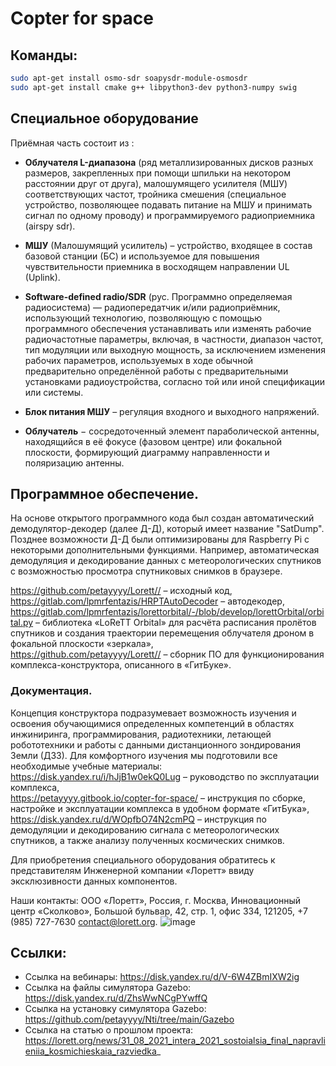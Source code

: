 # Copter for space

## Команды:  
```bash
sudo apt-get install osmo-sdr soapysdr-module-osmosdr  
sudo apt-get install cmake g++ libpython3-dev python3-numpy swig
```
## Специальное оборудование 
Приёмная часть состоит из :  
* **Облучателя L-диапазона** (ряд металлизированных дисков разных размеров, закрепленных при помощи шпильки на некотором расстоянии друг от друга), малошумящего усилителя (МШУ) соответствующих частот, тройника смешения (специальное устройство, позволяющее подавать питание на МШУ и принимать сигнал по одному проводу) и программируемого радиоприемника (airspy sdr).  
  
* **МШУ** (Малошумящий усилитель) – устройство, входящее в состав базовой станции (БС) и используемое для повышения чувствительности приемника в восходящем направлении UL (Uplink).  
  
* **Software-defined radio/SDR** (рус. Программно определяемая радиосистема) — радиопередатчик и/или радиоприёмник, использующий технологию, позволяющую с помощью программного обеспечения устанавливать или изменять рабочие радиочастотные параметры, включая, в частности, диапазон частот, тип модуляции или выходную мощность, за исключением изменения рабочих параметров, используемых в ходе обычной предварительно определённой работы с предварительными установками радиоустройства, согласно той или иной спецификации или системы.  
  
* **Блок питания МШУ** – регуляция входного и выходного напряжений.  
  
* **Облучатель** − сосредоточенный элемент параболической антенны, находящийся в её фокусе (фазовом центре) или фокальной плоскости, формирующий диаграмму направленности и поляризацию антенны.  

## Программное обеспечение.
На основе открытого программного кода был создан автоматический демодулятор-декодер (далее Д-Д), который имеет название "SatDump". Позднее возможности Д-Д были оптимизированы для Raspberry Pi с некоторыми дополнительными функциями. Например, автоматическая демодуляция и декодирование данных с метеорологических спутников с возможностью просмотра спутниковых снимков в браузере.  
  
https://github.com/petayyyy/Lorett// – исходный код,  
https://gitlab.com/lpmrfentazis/HRPTAutoDecoder – автодекодер,  
https://gitlab.com/lpmrfentazis/lorettorbital/-/blob/develop/lorettOrbital/orbital.py – библиотека «LoReTT Orbital» для расчёта расписания пролётов спутников и создания траектории перемещения облучателя дроном в фокальной плоскости «зеркала»,  
https://github.com/petayyyy/Lorett// – сборник ПО для функционирования комплекса-конструктора, описанного в «ГитБуке».

### Документация.
Концепция конструктора подразумевает возможность изучения и освоения обучающимися определенных компетенций в областях инжиниринга, программирования, радиотехники, летающей робототехники и работы с данными дистанционного зондирования Земли (ДЗЗ). Для комфортного изучения мы подготовили все необходимые учебные материалы:  
https://disk.yandex.ru/i/hJjB1w0ekQ0Lug – руководство по эксплуатации комплекса,  
https://petayyyy.gitbook.io/copter-for-space/ – инструкция по сборке, настройке и эксплуатации комплекса в удобном формате «ГитБука»,  
https://disk.yandex.ru/d/WOpfbO74N2cmPQ – инструкция по демодуляции и декодированию сигнала с метеорологических спутников, а также анализу полученных космических снимков.

Для приобретения специального оборудования обратитесь к представителям Инженерной компании «Лоретт» ввиду эксклюзивности данных компонентов.   

Наши контакты: ООО «Лоретт», Россия, г. Москва, Инновационный центр «Сколково», Большой бульвар, 42, стр. 1, офис 334, 121205, +7 (985) 727-7630 contact@lorett.org. 
![image](https://user-images.githubusercontent.com/47917455/192191680-17f320b2-5eeb-4cb9-b11b-8b5cc5905faa.png)

## Ссылки:
* Ссылка на вебинары: https://disk.yandex.ru/d/V-6W4ZBmIXW2ig
* Ссылка на файлы симулятора Gazebo: https://disk.yandex.ru/d/ZhsWwNCgPYwffQ
* Ссылка на установку симулятора Gazebo: https://github.com/petayyyy/Nti/tree/main/Gazebo
* Ссылка на статью о прошлом проекта: https://lorett.org/news/31_08_2021_intera_2021_sostoialsia_final_napravlieniia_kosmichieskaia_razviedka_
